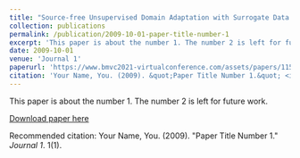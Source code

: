 ```yaml
---
title: "Source-free Unsupervised Domain Adaptation with Surrogate Data Generation"
collection: publications
permalink: /publication/2009-10-01-paper-title-number-1
excerpt: 'This paper is about the number 1. The number 2 is left for future work.'
date: 2009-10-01
venue: 'Journal 1'
paperurl: 'https://www.bmvc2021-virtualconference.com/assets/papers/1158.pdf'
citation: 'Your Name, You. (2009). &quot;Paper Title Number 1.&quot; <i>Journal 1</i>. 1(1).'
---
```

This paper is about the number 1. The number 2 is left for future work.

[Download paper here](https://www.bmvc2021-virtualconference.com/assets/papers/1158.pdf)

Recommended citation: Your Name, You. (2009). "Paper Title Number 1." <i>Journal 1</i>. 1(1).
